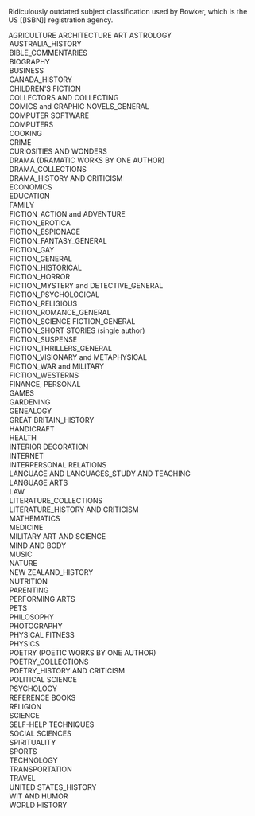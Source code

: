 Ridiculously outdated subject classification used by Bowker, which is the US [[ISBN]] registration agency. 

AGRICULTURE
ARCHITECTURE
ART
ASTROLOGY</option><option value="4" label="AUSTRALIA_HISTORY">AUSTRALIA_HISTORY</option><option value="5" label="BIBLE_COMMENTARIES">BIBLE_COMMENTARIES</option><option value="6" label="BIOGRAPHY">BIOGRAPHY</option><option value="7" label="BUSINESS">BUSINESS</option><option value="8" label="CANADA_HISTORY">CANADA_HISTORY</option><option value="9" label="CHILDREN'S FICTION">CHILDREN'S FICTION</option><option value="10" label="COLLECTORS AND COLLECTING">COLLECTORS AND COLLECTING</option><option value="11" label="COMICS and GRAPHIC NOVELS_GENERAL">COMICS and GRAPHIC NOVELS_GENERAL</option><option value="12" label="COMPUTER SOFTWARE">COMPUTER SOFTWARE</option><option value="13" label="COMPUTERS">COMPUTERS</option><option value="14" label="COOKING">COOKING</option><option value="15" label="CRIME">CRIME</option><option value="16" label="CURIOSITIES AND WONDERS">CURIOSITIES AND WONDERS</option><option value="17" label="DRAMA (DRAMATIC WORKS BY ONE AUTHOR)">DRAMA (DRAMATIC WORKS BY ONE AUTHOR)</option><option value="18" label="DRAMA_COLLECTIONS">DRAMA_COLLECTIONS</option><option value="19" label="DRAMA_HISTORY AND CRITICISM">DRAMA_HISTORY AND CRITICISM</option><option value="20" label="ECONOMICS">ECONOMICS</option><option value="21" label="EDUCATION">EDUCATION</option><option value="22" label="FAMILY">FAMILY</option><option value="23" label="FICTION_ACTION and ADVENTURE">FICTION_ACTION and ADVENTURE</option><option value="24" label="FICTION_EROTICA">FICTION_EROTICA</option><option value="25" label="FICTION_ESPIONAGE">FICTION_ESPIONAGE</option><option value="26" label="FICTION_FANTASY_GENERAL">FICTION_FANTASY_GENERAL</option><option value="27" label="FICTION_GAY">FICTION_GAY</option><option value="28" label="FICTION_GENERAL">FICTION_GENERAL</option><option value="29" label="FICTION_HISTORICAL">FICTION_HISTORICAL</option><option value="30" label="FICTION_HORROR">FICTION_HORROR</option><option value="31" label="FICTION_MYSTERY and DETECTIVE_GENERAL">FICTION_MYSTERY and DETECTIVE_GENERAL</option><option value="32" label="FICTION_PSYCHOLOGICAL">FICTION_PSYCHOLOGICAL</option><option value="33" label="FICTION_RELIGIOUS">FICTION_RELIGIOUS</option><option value="34" label="FICTION_ROMANCE_GENERAL">FICTION_ROMANCE_GENERAL</option><option value="35" label="FICTION_SCIENCE FICTION_GENERAL">FICTION_SCIENCE FICTION_GENERAL</option><option value="36" label="FICTION_SHORT STORIES (single author)">FICTION_SHORT STORIES (single author)</option><option value="37" label="FICTION_SUSPENSE">FICTION_SUSPENSE</option><option value="38" label="FICTION_THRILLERS_GENERAL">FICTION_THRILLERS_GENERAL</option><option value="39" label="FICTION_VISIONARY and METAPHYSICAL">FICTION_VISIONARY and METAPHYSICAL</option><option value="40" label="FICTION_WAR and MILITARY">FICTION_WAR and MILITARY</option><option value="41" label="FICTION_WESTERNS">FICTION_WESTERNS</option><option value="42" label="FINANCE, PERSONAL">FINANCE, PERSONAL</option><option value="43" label="GAMES">GAMES</option><option value="44" label="GARDENING">GARDENING</option><option value="45" label="GENEALOGY">GENEALOGY</option><option value="46" label="GREAT BRITAIN_HISTORY">GREAT BRITAIN_HISTORY</option><option value="47" label="HANDICRAFT">HANDICRAFT</option><option value="48" label="HEALTH">HEALTH</option><option value="49" label="INTERIOR DECORATION">INTERIOR DECORATION</option><option value="50" label="INTERNET">INTERNET</option><option value="51" label="INTERPERSONAL RELATIONS">INTERPERSONAL RELATIONS</option><option value="52" label="LANGUAGE AND LANGUAGES_STUDY AND TEACHING">LANGUAGE AND LANGUAGES_STUDY AND TEACHING</option><option value="53" label="LANGUAGE ARTS">LANGUAGE ARTS</option><option value="54" label="LAW">LAW</option><option value="55" label="LITERATURE_COLLECTIONS">LITERATURE_COLLECTIONS</option><option value="56" selected="selected" label="LITERATURE_HISTORY AND CRITICISM">LITERATURE_HISTORY AND CRITICISM</option><option value="57" label="MATHEMATICS">MATHEMATICS</option><option value="58" label="MEDICINE">MEDICINE</option><option value="59" label="MILITARY ART AND SCIENCE">MILITARY ART AND SCIENCE</option><option value="60" label="MIND AND BODY">MIND AND BODY</option><option value="61" label="MUSIC">MUSIC</option><option value="62" label="NATURE">NATURE</option><option value="63" label="NEW ZEALAND_HISTORY">NEW ZEALAND_HISTORY</option><option value="64" label="NUTRITION">NUTRITION</option><option value="65" label="PARENTING">PARENTING</option><option value="66" label="PERFORMING ARTS">PERFORMING ARTS</option><option value="67" label="PETS">PETS</option><option value="68" label="PHILOSOPHY">PHILOSOPHY</option><option value="69" label="PHOTOGRAPHY">PHOTOGRAPHY</option><option value="70" label="PHYSICAL FITNESS">PHYSICAL FITNESS</option><option value="71" label="PHYSICS">PHYSICS</option><option value="72" label="POETRY (POETIC WORKS BY ONE AUTHOR)">POETRY (POETIC WORKS BY ONE AUTHOR)</option><option value="73" label="POETRY_COLLECTIONS">POETRY_COLLECTIONS</option><option value="74" label="POETRY_HISTORY AND CRITICISM">POETRY_HISTORY AND CRITICISM</option><option value="75" label="POLITICAL SCIENCE">POLITICAL SCIENCE</option><option value="76" label="PSYCHOLOGY">PSYCHOLOGY</option><option value="77" label="REFERENCE BOOKS">REFERENCE BOOKS</option><option value="78" label="RELIGION">RELIGION</option><option value="79" label="SCIENCE">SCIENCE</option><option value="80" label="SELF-HELP TECHNIQUES">SELF-HELP TECHNIQUES</option><option value="81" label="SOCIAL SCIENCES">SOCIAL SCIENCES</option><option value="82" label="SPIRITUALITY">SPIRITUALITY</option><option value="83" label="SPORTS">SPORTS</option><option value="84" label="TECHNOLOGY">TECHNOLOGY</option><option value="85" label="TRANSPORTATION">TRANSPORTATION</option><option value="86" label="TRAVEL">TRAVEL</option><option value="87" label="UNITED STATES_HISTORY">UNITED STATES_HISTORY</option><option value="88" label="WIT AND HUMOR">WIT AND HUMOR</option><option value="89" label="WORLD HISTORY">WORLD HISTORY</option></select>